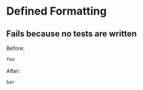<!-- gen:mayoverwrite -->
# Defined Formatting

## Fails because no tests are written

Before:
```ruby
foo
```

After:
```ruby
bar
```
